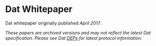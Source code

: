 # Dat Whitepaper

Dat whitepaper originally published *April 2017*.

*These papers are archived versions and may not reflect the latest Dat specification. Please see Dat [DEPs](https://github.com/datprotocol/DEPs) for latest protocol information.*
